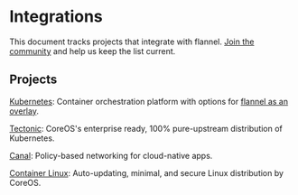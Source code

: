 # Integrations

This document tracks projects that integrate with flannel. [Join the community](https://github.com/xiaomaojames/flannel-io/) and help us keep the list current.

## Projects

[Kubernetes](https://kubernetes.io/docs/admin/networking/#flannel): Container orchestration platform with options for [flannel as an overlay](https://kubernetes.io/docs/admin/networking/#flannel).

[Tectonic](https://coreos.com/tectonic/): CoreOS's enterprise ready, 100% pure-upstream distribution of Kubernetes.

[Canal](https://github.com/projectcalico/canal): Policy-based networking for cloud-native apps.

[Container Linux](https://coreos.com/flannel/docs/latest/flannel-config.html): Auto-updating, minimal, and secure Linux distribution by CoreOS.
